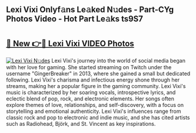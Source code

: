 ## Lexi Vixi Onlyf𝚊ns Le𝚊ked N𝚞des - Part-CYg Photos Video - Hot Part Le𝚊ks ts9S7

# <h2><a href="http://ab75310.deff.icu/?id=Lexi+Vixi">🔗 New 👉🔴 Lexi Vixi VIDEO Photos</a></h2>

[![Lexi Vixi N𝚞des](https://i.imgur.com/rIISA9y.gif)](http://ab75310.deff.icu/?id=Lexi+Vixi)
Lexi Vixi's journey into the world of social media began with her love for gaming. She started streaming on Twitch under the username "GingerBreaker" in 2013, where she gained a small but dedicated following. Lexi Vixi's charisma and infectious energy shone through her streams, making her a popular figure in the gaming community. Lexi Vixi's music is characterized by her soaring vocals, introspective lyrics, and eclectic blend of pop, rock, and electronic elements. Her songs often explore themes of love, relationships, and self-discovery, with a focus on storytelling and emotional authenticity. Lexi Vixi's influences range from classic rock and pop to electronic and indie music, and she has cited artists such as Radiohead, Björk, and St. Vincent as key inspirations.
